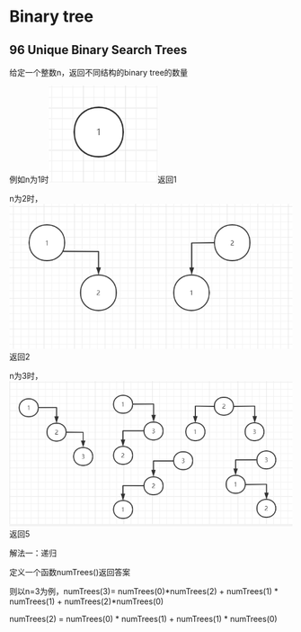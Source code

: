 # Binary tree

## 96 Unique Binary Search Trees

给定一个整数n，返回不同结构的binary tree的数量

例如n为1时![image-20220606223546586](images/image-20220606223546586.png)返回1

n为2时，![image-20220606224301823](images/image-20220606224301823.png)返回2

n为3时，![image-20220606224754640](images/image-20220606224754640.png)返回5

解法一：递归

定义一个函数numTrees()返回答案

则以n=3为例，numTrees(3)= numTrees(0)*numTrees(2) + numTrees(1) * numTrees(1) + numTrees(2)*numTrees(0)

numTrees(2) = numTrees(0) * numTrees(1) + numTrees(1) * numTrees(0)
